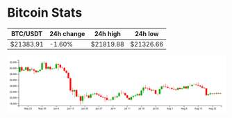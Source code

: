 # Bitcoin Stats

BTC/USDT|24h change|24h high|24h low|
|---|---|---|---|
|$21383.91|-1.60%|$21819.88|$21326.66|

<img src="./chart.svg">
